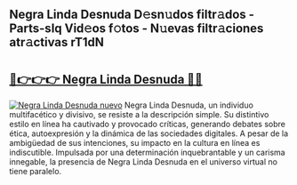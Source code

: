 ## Negra Linda Desnuda D𝚎sn𝚞dos filtr𝚊dos - Parts-sIq Vid𝚎os f𝚘tos - N𝚞evas filtr𝚊ciones atr𝚊ctivas rT1dN

# <h2><a href="http://mbb7zwq.tromn.icu/?c=Negra+Linda+Desnuda">🔗👉👉👉 Negra Linda Desnuda 🔗🔗</a></h2>

[![Negra Linda Desnuda nuevo](https://i.imgur.com/pEAQMta.gif)](http://mbb7zwq.tromn.icu/?c=Negra+Linda+Desnuda)
Negra Linda Desnuda, un individuo multifacético y divisivo, se resiste a la descripción simple. Su distintivo estilo en línea ha cautivado y provocado críticas, generando debates sobre ética, autoexpresión y la dinámica de las sociedades digitales. A pesar de la ambigüedad de sus intenciones, su impacto en la cultura en línea es indiscutible. Impulsada por una determinación inquebrantable y un carisma innegable, la presencia de Negra Linda Desnuda en el universo virtual no tiene paralelo.
